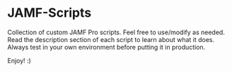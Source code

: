 # JAMF-Scripts<br>

Collection of custom JAMF Pro scripts. Feel free to use/modify as needed.  Read the description section of each script to learn about what it does.  Always test in your own environment before putting it in production. <br>

Enjoy! :)
